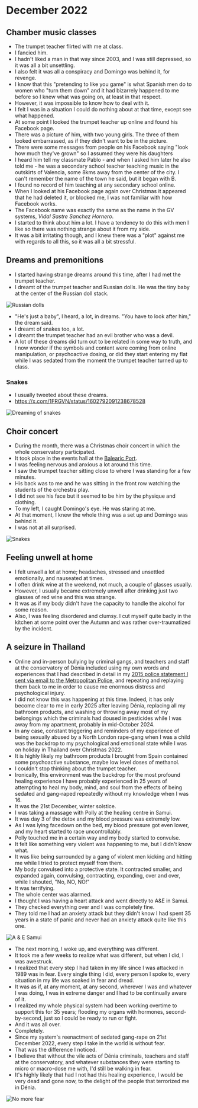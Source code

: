 # December 2022

## Chamber music classes

- The trumpet teacher flirted with me at class.
- I fancied him.
- I hadn't liked a man in that way since 2003, and I was still depressed, so it was all a bit unsettling.
- I also felt it was all a conspiracy and Domingo was behind it, for revenge.
- I know that this "pretending to like you game" is what Spanish men do to women who "turn them down" and it had bizarrely happened to me before so I knew what was going on, at least in that respect.
- However, it was impossible to know how to deal with it.
- I felt I was in a situation I could do nothing about at that time, except see what happened.
- At some point I looked the trumpet teacher up online and found his Facebook page.
- There was a picture of him, with two young girls. The three of them looked embarrassed, as if they didn't want to be in the picture. 
- There were some messages from people on his Facebook saying "look how much they've grown" so I assumed they were his daughters
- I heard him tell my classmate Pablo - and when I asked him later he also told me - he was a secondary school teacher teaching music in the outskirts of Valencia, some 8kms away from the center of the city. I can't remember the name of the town he said, but it began with B.
- I found no record of him teaching at any secondary school online.
- When I looked at his Facebook page again over Christmas it appeared that he had deleted it, or blocked me, I was not familiar with how Facebook works.
- The Facebook name was exactly the same as the name in the GV systems, *Vidal Sastre Sanchez Hornero*.
- I started to think about him a lot. I have a tendency to do this with men I like so there was nothing strange about it from my side. 
- It was a bit irritating though, and I knew there was a "plot" against me with regards to all this, so it was all a bit stressful.

## Dreams and premonitions

- I started having strange dreams around this time, after I had met the trumpet teacher.
- I dreamt of the trumpet teacher and Russian dolls. He was the tiny baby at the center of the Russian doll stack.

![Russian dolls](../../content/images/russian-dolls.png)

- "He's just a baby", I heard, a lot, in dreams. "You have to look after him," the dream said.
- I dreamt of snakes too, a lot.
- I dreamt the trumpet teacher had an evil brother who was a devil.
- A lot of these dreams did turn out to be related in some way to truth, and I now wonder if the symbols and content were coming from online manipulation, or psychoactive dosing, or did they start entering my flat while I was sedated from the moment the trumpet teacher turned up to class.

### Snakes

- I usually tweeted about these dreams.
- https://x.com/1FRGVN/status/1602792091238678528

![Dreaming of snakes](../../content/images/dreaming-of-snakes.png)

## Choir concert

- During the month, there was a Christmas choir concert in which the whole conservatory participated.
- It took place in the events hall at the [Balearic Port](http://www.baleariaport.com/en/nuestros-servicios/espacios-socioculturales/).
- I was feeling nervous and anxious a lot around this time. 
- I saw the trumpet teacher sitting close to where I was standing for a few minutes. 
- His back was to me and he was sitting in the front row watching the students of the orchestra play. 
- I did not see his face but it seemed to be him by the physique and clothing.
- To my left, I caught Domingo's eye. He was staring at me.
- At that moment, I knew the whole thing was a set up and Domingo was behind it.
- I was not at all surprised.

![Snakes](../../content/images/snakes.png)

## Feeling unwell at home

- I felt unwell a lot at home; headaches, stressed and unsettled emotionally, and nauseated at times.
- I often drink wine at the weekend, not much, a couple of glasses usually.
- However, I usually became extremely unwell after drinking just two glasses of red wine and this was strange.
- It was as if my body didn't have the capacity to handle the alcohol for some reason.
- Also, I was feeling disordered and clumsy. I cut myself quite badly in the kitchen at some point over the Autumn and was rather over-traumatized by the incident.

## A seizure in Thailand

- Online and in-person bullying by criminal gangs, and teachers and staff at the conservatory of Dénia included using my own words and experiences that I had described in detail in my [2015 police statement I sent via email to the Metropolitan Police](../early-years/2015.md#statement-to-the-metropolitan-police), and repeating and replaying them back to me in order to cause me enormous distress and psychological injury.
- I did not know this was happening at this time. Indeed, it has only become clear to me in early 2025 after leaving Dénia, replacing all my bathroom products, and washing or throwing away most of my belongings which the criminals had doused in pesticides while I was away from my apartment, probably in mid-October 2024.
- In any case, constant triggering and reminders of my experience of being sexually abused by a North London rape-gang when I was a child was the backdrop to my psychological and emotional state while I was on holiday in Thailand over Christmas 2022.
- It is highly likely my bathroom products I brought from Spain contained some psychoactive substance, maybe low level doses of methanol.
- I couldn't stop thinking about the trumpet teacher.
- Ironically, this environment was the backdrop for the most profound healing experience I have probably experienced in 25 years of attempting to heal my body, mind, and soul from the effects of being sedated and gang-raped repeatedly without my knowledge when I was 16.
- It was the 21st December, winter solstice.
- I was taking a massage with Polly at the healing centre in Samui.
- It was day 3 of the detox and my blood pressure was extremely low.
- As I was lying facedown on the bed, my blood pressure got even lower, and my heart started to race uncontrollably.
- Polly touched me in a certain way and my body started to convulse.
- It felt like something very violent was happening to me, but I didn't know what.
- It was like being surrounded by a gang of violent men kicking and hitting me while I tried to protect myself from them.
- My body convulsed into a protective state. It contracted smaller, and expanded again, convulsing, contracting, expanding, over and over, while I shouted, "No, NO, NO!"
- It was terrifying. 
- The whole center was alarmed.
- I thought I was having a heart attack and went directly to A&E in Samui.
- They checked everything over and I was completely fine.
- They told me I had an anxiety attack but they didn't know I had spent 35 years in a state of panic and never had an anxiety attack quite like this one.

![A & E Samui](../../content/images/a-and-e.png)

- The next morning, I woke up, and everything was different.
- It took me a few weeks to realize what was different, but when I did, I was awestruck.
- I realized that every step I had taken in my life since I was attacked in 1989 was in fear. Every single thing I did, every person I spoke to, every situation in my life was soaked in fear and dread.
- It was as if, at any moment, at any second, wherever I was and whatever I was doing, I was in extreme danger and I had to be continually aware of it.
- I realized my whole physical system had been working overtime to support this for 35 years; flooding my organs with hormones, second-by-second, just so I could be ready to run or fight.
- And it was all over.
- Completely.
- Since my system's reenactment of sedated gang-rape on 21st December 2022, every step I take in the world is without fear.
- That was the difference I noticed.
- I believe that without the vile acts of Dénia criminals, teachers and staff at the conservatory, and whatever substances they were starting to micro or macro-dose me with, I'd still be walking in fear.
- It's highly likely that had I not had this healing experience, I would be very dead and gone now, to the delight of the people that terrorized me in Dénia.

![No more fear](../../content/images/no-more-fear.png)
